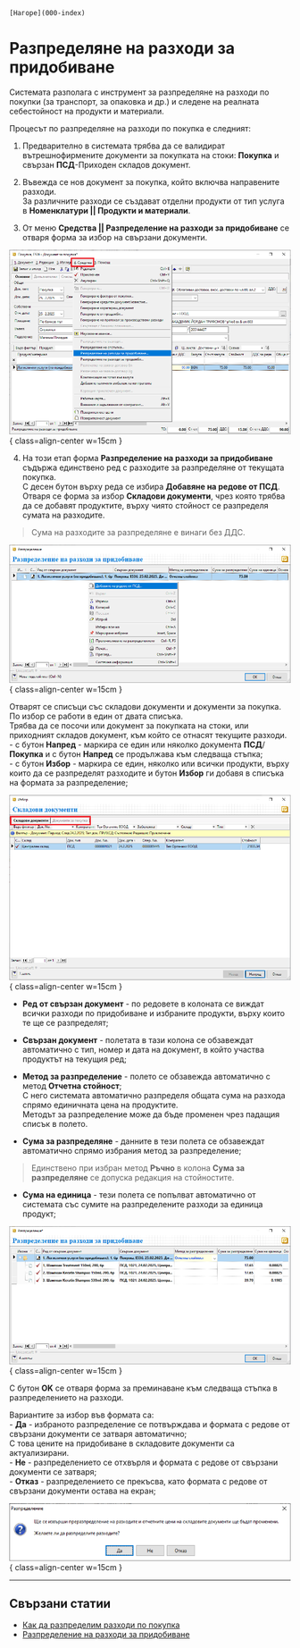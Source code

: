 ```{only} html
[Нагоре](000-index)
```

# Разпределяне на разходи за придобиване

Системата разполага с инструмент за разпределяне на разходи по покупки (за транспорт, за опаковка и др.) и следене на реалната себестойност на продукти и материали.

Процесът по разпределяне на разходи по покупка е следният:  

1) Предварително в системата трябва да се валидират вътрешнофирмените документи за покупката на стоки: **Покупка** и свързан **ПСД**-Приходен складов документ.

2) Въвежда се нов документ за покупка, който включва направените разходи.  
За различните разходи се създават отделни продукти от тип услуга в **Номенклатури || Продукти и материали**.  

3) От меню **Средства || Разпределение на разходи за придобиване** се отваря форма за избор на свързани документи.  

![](909-purchases-transport-expenses1.png){ class=align-center w=15cm }

4) На този етап форма **Разпределение на разходи за придобиване** съдържа единствено ред с разходите за разпределяне от текущата покупка.  
С десен бутон върху реда се избира **Добавяне на редове от ПСД**.  
Отваря се форма за избор **Складови документи**, чрез която трябва да се добавят продуктите, върху чиято стойност се разпределя сумата на разходите.   

> Сума на разходите за разпределяне е винаги без ДДС.

![](909-purchases-transport-expenses2.png){ class=align-center w=15cm }

Отварят се списъци със складови документи и документи за покупка.  
По избор се работи в един от двата списъка.  
Трябва да се посочи или документ за покупката на стоки, или приходният складов документ, към който се отнасят текущите разходи.  
    - с бутон **Напред** - маркира се един или няколко документа **ПСД**/**Покупка** и с бутон **Напред** се продължава към следваща стъпка;  
    - с бутон **Избор** - маркира се един, няколко или всички продукти, върху които да се разпределят разходите и бутон **Избор** ги добавя в списъка на формата за разпределение;    

![](909-purchases-transport-expenses3.png){ class=align-center w=15cm }

- **Ред от свързан документ** -  по редовете в колоната се виждат всички разходи по придобиване и избраните продукти, върху които те ще се разпределят;  

- **Свързан документ** - полетата в тази колона се обзавеждат автоматично с тип, номер и дата на документ, в който участва продуктът на текущия ред;  

- **Метод за разпределение** - полето се обзавежда автоматично с метод **Отчетна стойност**;  
С него системата автоматично разпределя общата сума на разхода спрямо единичната цена на продуктите.  
Методът за разпределение може да бъде променен чрез падащия списък в полето.  

- **Сума за разпределяне** - данните в тези полета се обзавеждат автоматично спрямо избрания метод за разпределение;  

> Единствено при избран метод **Ръчно** в колона **Сума за разпределяне** се допуска редакция на стойностите.  

- **Сума на единица** - тези полета се попълват автоматично от системата със сумите на разпределените разходи за единица продукт;  

![](909-purchases-transport-expenses4.png){ class=align-center w=15cm }

С бутон **OK** се отваря форма за преминаване към следваща стъпка в разпределението на разходи.  

Вариантите за избор във формата са:  
     - **Да** - избраното разпределение се потвърждава и формата с редове от свързани документи се затваря автоматично;  
     С това цените на придобиване в складовите документи са актуализирани.    
     - **Не** - разпределението се отхвърля и формата с редове от свързани документи се затваря;  
     - **Отказ** - разпределението се прекъсва, като формата с редове от свързани документи остава на екран;   

![](909-purchases-transport-expenses5.png){ class=align-center w=15cm }

___   
## Свързани статии

- [Как да разпределим разходи по покупка](https://www.unicontsoft.com/cms/node/148)  
- [Разпределение на разходи за придобиване](https://docs.unicontsoft.com/blog/20240411-allocate-acquisition-costs.html)